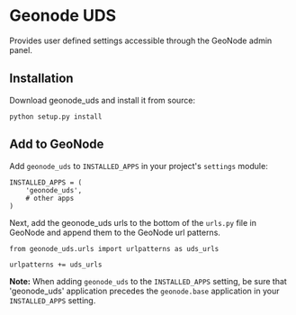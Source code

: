 Geonode UDS
==============

Provides user defined settings accessible through the GeoNode admin panel.

Installation
------------

Download geonode_uds and install it from source:

```python setup.py install```

Add to GeoNode
---------------------

Add ``geonode_uds`` to ``INSTALLED_APPS`` in your project's
``settings`` module:

    INSTALLED_APPS = (
        'geonode_uds',
        # other apps
    )

Next, add the geonode_uds urls to the bottom of the `urls.py` file in GeoNode and append them to the GeoNode url patterns.

```
from geonode_uds.urls import urlpatterns as uds_urls

urlpatterns += uds_urls
```
**Note:** When adding `geonode_uds` to the `INSTALLED_APPS` setting, be sure that 'geonode_uds' application precedes the `geonode.base` application in your `INSTALLED_APPS` setting.

